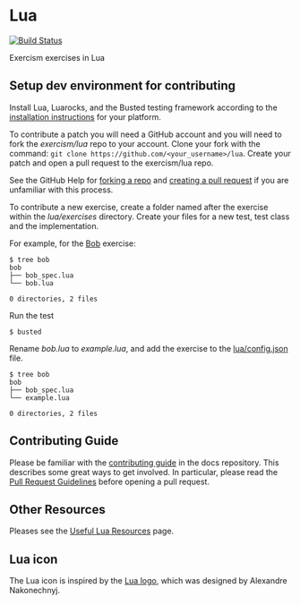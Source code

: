 # Lua

[![Build Status](https://travis-ci.org/exercism/lua.svg?branch=master)](https://travis-ci.org/exercism/lua)

Exercism exercises in Lua

## Setup dev environment for contributing

Install Lua, Luarocks, and the Busted testing framework according to the
[installation instructions][1] for your platform.

To contribute a patch you will need a GitHub account and you will need to fork
the *exercism/lua* repo to your account.
Clone your fork with the command: `git clone https://github.com/<your_username>/lua`.
Create your patch and open a pull request to the exercism/lua repo.

See the GitHub Help for [forking a repo][2] and [creating a pull request][3]
if you are unfamiliar with this process.

To contribute a new exercise, create a folder named after the exercise within the
*lua/exercises* directory. Create your files for a new test, test class and the implementation.

For example, for the [Bob][4] exercise:

    $ tree bob
    bob
    ├── bob_spec.lua
    └── bob.lua

    0 directories, 2 files

Run the test

    $ busted

Rename *bob.lua* to *example.lua*, and add the exercise to the [lua/config.json][5] file.

    $ tree bob
    bob
    ├── bob_spec.lua
    └── example.lua

    0 directories, 2 files

## Contributing Guide

Please be familiar with the [contributing guide][6] in the docs repository.
This describes some great ways to get involved. In particular, please read the
[Pull Request Guidelines][7] before opening a pull request.

## Other Resources

Pleases see the [Useful Lua Resources][8] page.


## Lua icon
The Lua icon is inspired by the [Lua logo][9], which was designed by Alexandre Nakonechnyj.

[1]: https://exercism.io/tracks/lua/installation
[2]: https://help.github.com/articles/fork-a-repo/
[3]: https://help.github.com/articles/creating-a-pull-request/
[4]: https://github.com/exercism/lua/tree/master/exercises/bob
[5]: https://github.com/exercism/lua/blob/master/config.json
[6]: https://github.com/exercism/docs/tree/master/contributing-to-language-tracks
[7]: https://github.com/exercism/docs/blob/master/contributing/pull-request-guidelines.md
[8]: https://exercism.io/tracks/lua/resources
[9]: http://www.lua.org/images/
